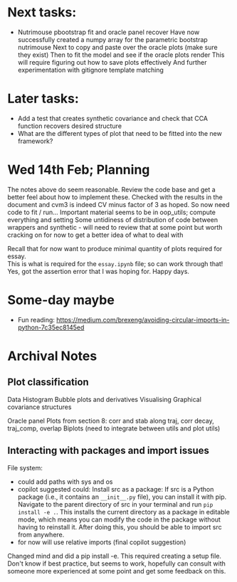 # Next tasks:
- Nutrimouse pbootstrap fit and oracle panel recover
    Have now successfully created a numpy array for the parametric bootstrap nutrimouse
    Next to copy and paste over the oracle plots (make sure they exist)
    Then to fit the model and see if the oracle plots render
    This will require figuring out how to save plots effectively
    And further experimentation with gitignore template matching

# Later tasks:
- Add a test that creates synthetic covariance and check that CCA function recovers desired structure
- What are the different types of plot that need to be fitted into the new framework?

# Wed 14th Feb; Planning
The notes above do seem reasonable. Review the code base and get a better feel about how to implement these.
Checked with the results in the document and cvm3 is indeed CV minus factor of 3 as hoped.
So now need code to fit / run...
Important material seems to be in oop_utils; compute everything and setting
Some untidiness of distribution of code between wrappers and synthetic - will need to review that at some point but worth cracking on for now to get a better idea of what to deal with

Recall that for now want to produce minimal quantity of plots required for essay.  
This is what is required for the `essay.ipynb` file; so can work through that!
Yes, got the assertion error that I was hoping for. Happy days.


# Some-day maybe
- Fun reading: https://medium.com/brexeng/avoiding-circular-imports-in-python-7c35ec8145ed

# Archival Notes
## Plot classification
Data Histogram
Bubble plots and derivatives
Visualising Graphical covariance structures

Oracle panel
Plots from section 8: corr and stab along traj, corr decay, traj_comp, overlap
Biplots (need to integrate between utils and plot utils)

## Interacting with packages and import issues

File system:
- could add paths with sys and os
- copilot suggested could:
  Install src as a package: If src is a Python package (i.e., it contains an `__init__.py` file), you can install it with pip. Navigate to the parent directory of src in your terminal and run `pip install -e .`. This installs the current directory as a package in editable mode, which means you can modify the code in the package without having to reinstall it. After doing this, you should be able to import src from anywhere.
- for now will use relative imports (final copilot suggestion)

Changed mind and did a pip install -e. This required creating a setup file. Don't know if best practice, but seems to work, hopefully can consult with someone more experienced at some point and get some feedback on this.


